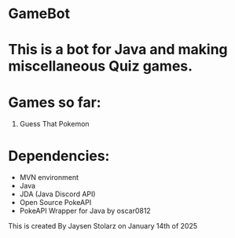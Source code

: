 # GameBot

# This is a bot for Java and making miscellaneous Quiz games.

# Games so far:
1. Guess That Pokemon

# Dependencies:
- MVN environment
- Java
- JDA (Java Discord API)
- Open Source PokeAPI
- PokeAPI Wrapper for Java by oscar0812


This is created By Jaysen Stolarz on January 14th of 2025
